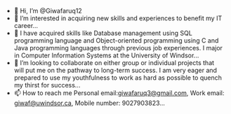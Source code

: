 - 👋 Hi, I’m @Giwafaruq12
- 👀 I’m interested in acquiring new skills and experiences to benefit my IT career...
- 🌱 I have acquired skills like Database management using SQL programming language and Object-oriented programming using C and Java programming languages through previous job experiences. I major in Computer Information Systems at the University of Windsor...
- 💞️ I’m looking to collaborate on either group or individual projects that will put me on the pathway to long-term success. I am very eager and prepared to use my youthfulness to work as hard as possible to quench my thirst for success...
- 📫 How to reach me Personal email:giwafaruq3@gmail.com, Work email: giwaf@uwindsor.ca, Mobile number: 9027903823...

<!---
Giwafaruq12/Giwafaruq12 is a ✨ special ✨ repository because its `README.md` (this file) appears on your GitHub profile.
You can click the Preview link to take a look at your changes.
--->
